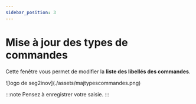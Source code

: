 ```yaml
---
sidebar_position: 3
---
```


# Mise à jour des types de commandes

Cette fenêtre vous permet de modifier la **liste des libellés des commandes**.

<div className="contenaireImg">
    ![logo de seg2inov](./assets/majtypescommandes.png)
    </div>

:::note
Pensez à enregistrer votre saisie.
:::

